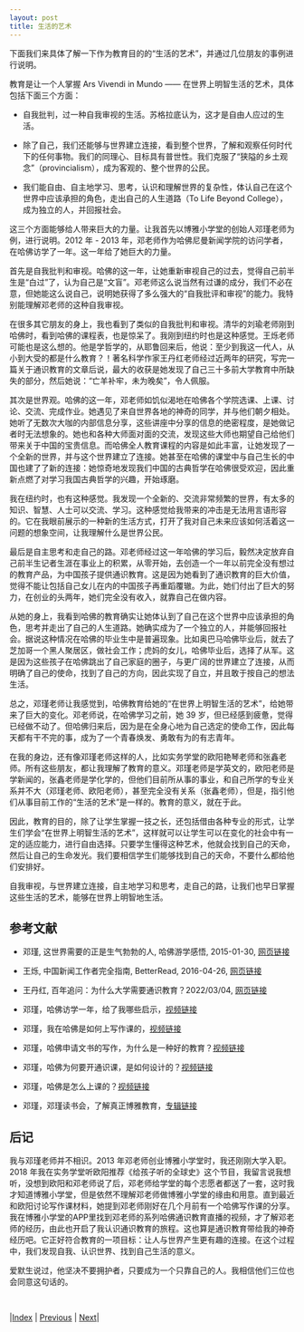 ```yaml
---
layout: post
title: 生活的艺术
---
```


下面我们来具体了解一下作为教育目的的“生活的艺术”，并通过几位朋友的事例进行说明。

教育是让一个人掌握 Ars Vivendi in Mundo —— 在世界上明智生活的艺术，具体包括下面三个方面：

- 自我批判，过一种自我审视的生活。苏格拉底认为，这才是自由人应过的生活。

- 除了自己，我们还能够与世界建立连接，看到整个世界，了解和观察任何时代下的任何事物。我们的同理心、目标具有普世性。我们克服了“狭隘的乡土观念”（provincialism），成为客观的、整个世界的公民。

- 我们能自由、自主地学习、思考，认识和理解世界的复杂性，体认自己在这个世界中应该承担的角色，走出自己的人生道路（To Life Beyond College），成为独立的人，并回报社会。

这三个方面能够给人带来巨大的力量。让我首先以博雅小学堂的创始人邓瑾老师为例，进行说明。2012 年 - 2013 年，邓老师作为哈佛尼曼新闻学院的访问学者，在哈佛访学了一年。这一年给了她巨大的力量。

首先是自我批判和审视。哈佛的这一年，让她重新审视自己的过去，觉得自己前半生是“白过”了，认为自己是“文盲”。邓老师这么说当然有过谦的成分，我们不必在意，但她能这么说自己，说明她获得了多么强大的“自我批评和审视”的能力。我特别能理解邓老师的这种自我审视。

在很多其它朋友的身上，我也看到了类似的自我批判和审视。清华的刘瑜老师刚到哈佛时，看到哈佛的课程表，也是惊呆了。我刚到纽约时也是这种感觉。王烁老师可能也是这么想的。他是学哲学的，从耶鲁回来后，他说：至少到我这一代人，从小到大受的都是什么教育？！著名科学作家王丹红老师经过近两年的研究，写完一篇关于通识教育的文章后说，最大的收获是她发现了自己三十多前大学教育中所缺失的部分，然后她说：“亡羊补牢，未为晚矣”，令人佩服。

其次是世界观。哈佛的这一年，邓老师如饥似渴地在哈佛各个学院选课、上课、讨论、交流、完成作业。她遇见了来自世界各地的神奇的同学，并与他们朝夕相处。她听了无数次大咖的内部信息分享，这些讲座中分享的信息的绝密程度，是她做记者时无法想象的。她也和各种大师面对面的交流，发现这些大师也期望自己给他们带来关于中国的宝贵信息。而哈佛全人教育课程的内容是如此丰富，让她发现了一个全新的世界，并与这个世界建立了连接。她甚至在哈佛的课堂中与自己生长的中国也建了了新的连接：她惊奇地发现我们中国的古典哲学在哈佛很受欢迎，因此重新点燃了对学习我国古典哲学的兴趣，开始琢磨。

我在纽约时，也有这种感觉。我发现一个全新的、交流非常频繁的世界，有太多的知识、智慧、人士可以交流、学习。这种感觉给我带来的冲击是无法用言语形容的。它在我眼前展示的一种新的生活方式，打开了我对自己未来应该如何活着这一问题的想象空间，让我理解什么是世界公民。

最后是自主思考和走自己的路。邓老师经过这一年哈佛的学习后，毅然决定放弃自己前半生记者生涯在事业上的积累，从零开始，去创造一个一年以前完全没有想过的教育产品，为中国孩子提供通识教育。这是因为她看到了通识教育的巨大价值，觉得不能让包括自己女儿在内的中国孩子再重蹈覆辙。为此，她们付出了巨大的努力，在创业的头两年，她们完全没有收入，就靠自己在做内容。

从她的身上，我看到哈佛的教育确实让她体认到了自己在这个世界中应该承担的角色，思考并走出了自己的人生道路。她确实成为了一个独立的人，并能够回报社会。据说这种情况在哈佛的毕业生中是普遍现象。比如奥巴马哈佛毕业后，就去了芝加哥一个黑人聚居区，做社会工作；虎妈的女儿，哈佛毕业后，选择了从军。这是因为这些孩子在哈佛跳出了自己家庭的圈子，与更广阔的世界建立了连接，从而明确了自己的使命，找到了自己的方向，因此实现了自立，并且敢于按自己的想法生活。

总之，邓瑾老师让我感觉到，哈佛教育给她的“在世界上明智生活的艺术”，给她带来了巨大的变化。邓老师说，在哈佛学习之前，她 39 岁，但已经感到疲惫，觉得已经做不动了。但哈佛归来后，因为是在全身心地为自己选定的使命工作，因此每天都有干不完的事，成为了一个青春焕发、勇敢有为的有志青年。

在我的身边，还有像邓瑾老师这样的人，比如实务学堂的欧阳艳琴老师和张鑫老师。所有这些朋友，都让我理解了教育的意义。邓瑾老师是学英文的，欧阳老师是学新闻的，张鑫老师是学化学的，但他们目前所从事的事业，和自己所学的专业关系并不大（邓瑾老师、欧阳老师），甚至完全没有关系（张鑫老师），但是，指引他们从事目前工作的“生活的艺术”是一样的。教育的意义，就在于此。

因此，教育的目的，除了让学生掌握一技之长，还包括借由各种专业的形式，让学生们学会“在世界上明智生活的艺术”，这样就可以让学生可以在变化的社会中有一定的适应能力，进行自由选择。只要学生懂得这种艺术，他就会找到自己的天命，然后让自己的生命发光。我们要相信学生们能够找到自己的天命，不要什么都给他们安排好。

自我审视，与世界建立连接，自主地学习和思考，走自己的路，让我们也早日掌握这些生活的艺术，能够在世界上明智地生活。

## 参考文献

- 邓瑾, 这世界需要的正是生气勃勃的人, 哈佛游学感悟, 2015-01-30, [网页链接](https://www.sohu.com/a/769991_109857)

- 王烁, 中国新闻工作者完全指南, BetterRead, 2016-04-26, [网页链接](https://mp.weixin.qq.com/s/YMuWbUvCiFloQoiYpKO3bA)

- 王丹红, 百年追问：为什么大学需要通识教育？2022/03/04, [网页链接](http://zhishifenzi.com/news/multiple/12148.html)

- 邓瑾，哈佛访学一年，给了我哪些启示，[视频链接](http://m.boyakids.com/?_c=newmobile&_a=videoIndex&channel_id=18478&channel=bdbzomfd)

- 邓瑾，我在哈佛是如何上写作课的，[视频链接](http://m.boyakids.com/?_c=newmobile&_a=videoIndex&channel_id=18479&channel=bdbzomfd)

- 邓瑾，哈佛申请文书的写作，为什么是一种好的教育？[视频链接](http://m.boyakids.com/?_c=newmobile&_a=videoIndex&channel_id=18491&channel=bdbzomfd)

- 邓瑾，哈佛为何要开通识课，是如何设计的？[视频链接](http://m.boyakids.com/?_c=newmobile&_a=videoIndex&channel_id=18498&channel=bdbzomfd)

- 邓瑾，哈佛是怎么上课的？[视频链接](http://m.boyakids.com/?_c=newmobile&_a=videoIndex&channel_id=18499&channel=bdbzomfd)

- 邓瑾，邓瑾读书会，了解真正博雅教育，[专辑链接](http://m.boyakids.com/?_c=newmobile&_a=audioList&type=2&content_id=676)

## 后记

我与邓瑾老师并不相识。2013 年邓老师创业博雅小学堂时，我还刚刚大学入职。2018 年我在实务学堂听欧阳推荐《给孩子听的全球史》这个节目，我留言说我想听，没想到欧阳和邓老师说了后，邓老师给学堂的每个志愿者都送了一套，这时我才知道博雅小学堂，但是依然不理解邓老师做博雅小学堂的缘由和用意。直到最近和欧阳讨论写作课材料，她提到邓老师刚好在几个月前有一个哈佛写作课的分享。我在博雅小学堂的APP里找到邓老师的系列哈佛通识教育直播的视频，才了解邓老师的经历，由此也开启了我认识通识教育的旅程。这也算是通识教育带给我的神奇经历吧。它正好符合教育的一项目标：让人与世界产生更有趣的连接。在这个过程中，我们发现自我、认识世界、找到自己生活的意义。

爱默生说过，他坚决不要拥护者，只要成为一个只靠自己的人。我相信他们三位也会同意这句话的。

<br/>

|[Index](../) | [Previous](0-1-emerson) | [Next](0-3-merit)|
